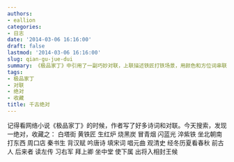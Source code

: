 ```yaml
---
authors:
- eallion
categories:
- 日志
date: '2014-03-06 16:16:00'
draft: false
lastmod: '2014-03-06 16:16:00'
slug: qian-gu-jue-dui
summary: 《极品家丁》中引用了一副巧妙对联，上联描述铁匠打铁场景，用颜色和方位词串联；下联以书生研习历代文学为对，嵌入朝代名与季节。末句补充横批，通过方位词与官职展现古代文人抱负。全联对仗工整，用词精妙，展现传统文化趣味。
tags:
- 极品家丁
- 对联
- 绝对
- 收藏
title: 千古绝对
---
```


记得看网络小说《极品家丁》的时候，作者写了好多诗词和对联。今天搜索，发现一绝对，收藏之：
白塔街 黄铁匠 生红炉 烧黑炭 冒青烟 闪蓝光 淬紫铁 坐北朝南打东西
周口店 秦书生 背汉赋 吟唐诗 填宋词 唱元曲 观清史 经冬历夏看春秋
前古人 后来者 读左传 习右军 拜上卿 坐中堂 使下属 出将入相封王候